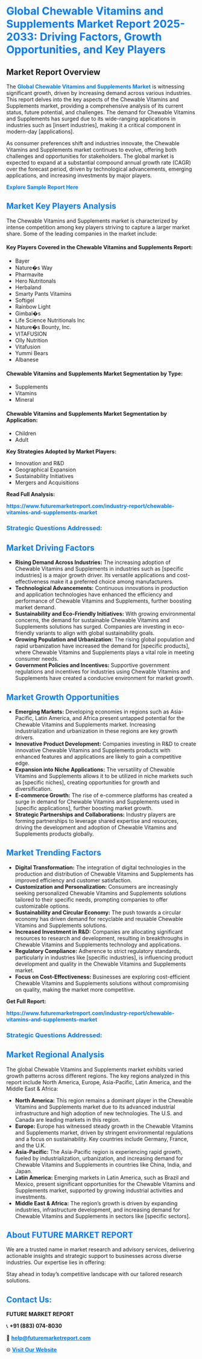 <h1 style="color: #007BFF;">Global Chewable Vitamins and Supplements Market Report 2025-2033: Driving Factors, Growth Opportunities, and Key Players</h1>

<section id="overview">
<h2>Market Report Overview</h2>
<p>The <a href="https://www.futuremarketreport.com/industry-report/chewable-vitamins-and-supplements-market" style="color: #007BFF; text-decoration: none;"><strong>Global Chewable Vitamins and Supplements Market</strong></a> is witnessing significant growth, driven by increasing demand across various industries. This report delves into the key aspects of the Chewable Vitamins and Supplements market, providing a comprehensive analysis of its current status, future potential, and challenges. The demand for Chewable Vitamins and Supplements has surged due to its wide-ranging applications in industries such as [insert industries], making it a critical component in modern-day [applications].</p>
<p>As consumer preferences shift and industries innovate, the Chewable Vitamins and Supplements market continues to evolve, offering both challenges and opportunities for stakeholders. The global market is expected to expand at a substantial compound annual growth rate (CAGR) over the forecast period, driven by technological advancements, emerging applications, and increasing investments by major players.</p>
</section>

<section id="overview">
<p><a href="https://www.futuremarketreport.com/request-sample/reportId=107060" style="color: #007BFF; text-decoration: none;"><strong>Explore Sample Report Here</strong></a></p>
</section>

<section id="key-players">
<h2 style="color: #007BFF;">Market Key Players Analysis</h2>
<p>The Chewable Vitamins and Supplements market is characterized by intense competition among key players striving to capture a larger market share. Some of the leading companies in the market include:</p>
<h4>Key Players Covered in the Chewable Vitamins and Supplements Report:</h4>
<ul><li>Bayer</li><li>Nature�s Way</li><li>Pharmavite</li><li>Hero Nutritonals</li><li>Herbaland</li><li>Smarty Pants Vitamins</li><li>Softigel</li><li>Rainbow Light</li><li>Gimbal�s</li><li>Life Science Nutritionals Inc</li><li>Nature�s Bounty, Inc.</li><li>VITAFUSION</li><li>Olly Nutrition</li><li>Vitafusion</li><li>Yummi Bears</li><li>Albanese</li></ul>
<h4>Chewable Vitamins and Supplements Market Segmentation by Type:</h4>
<ul><li>Supplements</li><li>Vitamins</li><li>Mineral</li></ul>

<h4>Chewable Vitamins and Supplements Market Segmentation by Application:</h4>
<ul><li>Children</li><li>Adult</li></ul>
<p><strong>Key Strategies Adopted by Market Players:</strong></p>
<ul>
<li>Innovation and R&D</li>
<li>Geographical Expansion</li>
<li>Sustainability Initiatives</li>
<li>Mergers and Acquisitions</li>
</ul>
</section>

<section>
<p><strong>Read Full Analysis: </strong></p><a href="https://www.futuremarketreport.com/industry-report/chewable-vitamins-and-supplements-market" style="color: #007BFF; text-decoration: none;"><strong>https://www.futuremarketreport.com/industry-report/chewable-vitamins-and-supplements-market</strong></a>
<h3 style="color: #007BFF;">Strategic Questions Addressed:</h3>
</section>

<section id="driving-factors">
<h2 style="color: #007BFF;">Market Driving Factors</h2>
<ul>
<li><strong>Rising Demand Across Industries:</strong> The increasing adoption of Chewable Vitamins and Supplements in industries such as [specific industries] is a major growth driver. Its versatile applications and cost-effectiveness make it a preferred choice among manufacturers.</li>
<li><strong>Technological Advancements:</strong> Continuous innovations in production and application technologies have enhanced the efficiency and performance of Chewable Vitamins and Supplements, further boosting market demand.</li>
<li><strong>Sustainability and Eco-Friendly Initiatives:</strong> With growing environmental concerns, the demand for sustainable Chewable Vitamins and Supplements solutions has surged. Companies are investing in eco-friendly variants to align with global sustainability goals.</li>
<li><strong>Growing Population and Urbanization:</strong> The rising global population and rapid urbanization have increased the demand for [specific products], where Chewable Vitamins and Supplements plays a vital role in meeting consumer needs.</li>
<li><strong>Government Policies and Incentives:</strong> Supportive government regulations and incentives for industries using Chewable Vitamins and Supplements have created a conducive environment for market growth.</li>
</ul>
</section>

<section id="growth-opportunities">
<h2 style="color: #007BFF;">Market Growth Opportunities</h2>
<ul>
<li><strong>Emerging Markets:</strong> Developing economies in regions such as Asia-Pacific, Latin America, and Africa present untapped potential for the Chewable Vitamins and Supplements market. Increasing industrialization and urbanization in these regions are key growth drivers.</li>
<li><strong>Innovative Product Development:</strong> Companies investing in R&D to create innovative Chewable Vitamins and Supplements products with enhanced features and applications are likely to gain a competitive edge.</li>
<li><strong>Expansion into Niche Applications:</strong> The versatility of Chewable Vitamins and Supplements allows it to be utilized in niche markets such as [specific niches], creating opportunities for growth and diversification.</li>
<li><strong>E-commerce Growth:</strong> The rise of e-commerce platforms has created a surge in demand for Chewable Vitamins and Supplements used in [specific applications], further boosting market growth.</li>
<li><strong>Strategic Partnerships and Collaborations:</strong> Industry players are forming partnerships to leverage shared expertise and resources, driving the development and adoption of Chewable Vitamins and Supplements products globally.</li>
</ul>
</section>

<section id="trending-factors">
<h2 style="color: #007BFF;">Market Trending Factors</h2>
<ul>
<li><strong>Digital Transformation:</strong> The integration of digital technologies in the production and distribution of Chewable Vitamins and Supplements has improved efficiency and customer satisfaction.</li>
<li><strong>Customization and Personalization:</strong> Consumers are increasingly seeking personalized Chewable Vitamins and Supplements solutions tailored to their specific needs, prompting companies to offer customizable options.</li>
<li><strong>Sustainability and Circular Economy:</strong> The push towards a circular economy has driven demand for recyclable and reusable Chewable Vitamins and Supplements solutions.</li>
<li><strong>Increased Investment in R&D:</strong> Companies are allocating significant resources to research and development, resulting in breakthroughs in Chewable Vitamins and Supplements technology and applications.</li>
<li><strong>Regulatory Compliance:</strong> Adherence to strict regulatory standards, particularly in industries like [specific industries], is influencing product development and quality in the Chewable Vitamins and Supplements market.</li>
<li><strong>Focus on Cost-Effectiveness:</strong> Businesses are exploring cost-efficient Chewable Vitamins and Supplements solutions without compromising on quality, making the market more competitive.</li>
</ul>
</section>

<section>
<p><strong>Get Full Report: </strong></p><a href="https://www.futuremarketreport.com/industry-report/chewable-vitamins-and-supplements-market" style="color: #007BFF; text-decoration: none;"><strong>https://www.futuremarketreport.com/industry-report/chewable-vitamins-and-supplements-market</strong></a>
<h3 style="color: #007BFF;">Strategic Questions Addressed:</h3>
</section>


<section id="regional-analysis">
<h2 style="color: #007BFF;">Market Regional Analysis</h2>
<p>The global Chewable Vitamins and Supplements market exhibits varied growth patterns across different regions. The key regions analyzed in this report include North America, Europe, Asia-Pacific, Latin America, and the Middle East & Africa:</p>
<ul>
<li><strong>North America:</strong> This region remains a dominant player in the Chewable Vitamins and Supplements market due to its advanced industrial infrastructure and high adoption of new technologies. The U.S. and Canada are leading markets in this region.</li>
<li><strong>Europe:</strong> Europe has witnessed steady growth in the Chewable Vitamins and Supplements market, driven by stringent environmental regulations and a focus on sustainability. Key countries include Germany, France, and the U.K.</li>
<li><strong>Asia-Pacific:</strong> The Asia-Pacific region is experiencing rapid growth, fueled by industrialization, urbanization, and increasing demand for Chewable Vitamins and Supplements in countries like China, India, and Japan.</li>
<li><strong>Latin America:</strong> Emerging markets in Latin America, such as Brazil and Mexico, present significant opportunities for the Chewable Vitamins and Supplements market, supported by growing industrial activities and investments.</li>
<li><strong>Middle East & Africa:</strong> The region’s growth is driven by expanding industries, infrastructure development, and increasing demand for Chewable Vitamins and Supplements in sectors like [specific sectors].</li>
</ul>
</section>

<footer>
<h2 style="color: #007BFF;">About FUTURE MARKET REPORT</h2>
<p>We are a trusted name in market research and advisory services, delivering actionable insights and strategic support to businesses across diverse industries. Our expertise lies in offering:</p>

<p>Stay ahead in today’s competitive landscape with our tailored research solutions.</p>

<h2 style="color: #007BFF;">Contact Us:</h2>
<p><strong>FUTURE MARKET REPORT</strong></p>
<p>📞 <strong>+91 (883) 074-8030</strong></p>
<p>📧 <strong><a href="mailto:help@futuremarketreport.com" style="color: #007BFF;">help@futuremarketreport.com</a></strong></p>
<p>🌐 <strong><a href="https://www.futuremarketreport.com/" style="color: #007BFF;">Visit Our Website</a></strong></p>
</footer>